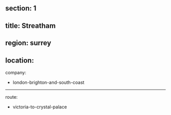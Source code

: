 section: 1
----
title: Streatham
----
region: surrey
----
location: 
----
company:
- london-brighton-and-south-coast
----
route:
- victoria-to-crystal-palace

